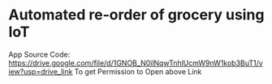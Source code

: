 # Automated re-order of grocery using IoT
App Source Code:
https://drive.google.com/file/d/1GNOB_N0ilNqwTnhlUcmW9nW1kob3BuT1/view?usp=drive_link
To get Permission to Open above Link
